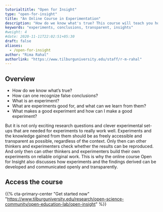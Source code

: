 ```yaml
---
tutorialtitle: "Open for Insight"
type: "open-for-insight"
title: "An Online Course in Experimentation"
description: "How do we know what's true? This course will teach you how to run good experiments."
keywords: "experiments, conclusions, transparent, insights"
#weight: 4
#date: 2020-11-11T22:02:51+05:30
draft: false
aliases:
  - /open-for-insight
author: "Rima Rahal"
authorlink: "https://www.tilburguniversity.edu/staff/r-m-rahal"
---
```


## Overview

- How do we know what’s true?
- How can one recognize false conclusions?
- What is an experiment?
- What are experiments good for, and what can we learn from them?
- What makes a good experiment and how can I make a good experiment?

But it is not only exciting research questions and clever experimental set-ups that are needed for experiments to really work well. Experiments and the knowledge gained from them should be as freely accessible and transparent as possible, regardless of the context. Only then can other thinkers and experimenters check whether the results can be reproduced. And only then can other thinkers and experimenters build their own experiments on reliable original work. This is why the online course Open for Insight also discusses how experiments and the findings derived can be developed and communicated openly and transparently.

## Access the course

{{% cta-primary-center "Get started now" "https://www.tilburguniversity.edu/research/open-science-community/open-education-lab/open-insight" %}}
